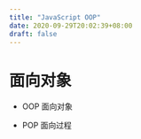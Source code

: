 ```yaml
---
title: "JavaScript OOP"
date: 2020-09-29T20:02:39+08:00
draft: false
---
```

# 面向对象
- OOP 面向对象
   
                
- POP 面向过程
